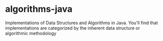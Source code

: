 # algorithms-java
Implementations of Data Structures and Algorithms in Java. You'll find that implementations are categorized by the inherent data structure or algorithmic methodology
